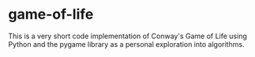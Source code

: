 # game-of-life
This is a very short code implementation of Conway's Game of Life using Python and the pygame library as a personal exploration into algorithms.
